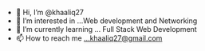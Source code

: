 - 👋 Hi, I’m @khaaliq27
- 👀 I’m interested in ...Web development and Networking
- 🌱 I’m currently learning ... Full Stack Web Development
- 📫 How to reach me ...khaaliq27@gmail.com

<!---
khaaliq27/khaaliq27 is a ✨ special ✨ repository because its `README.md` (this file) appears on your GitHub profile.
You can click the Preview link to take a look at your changes.
--->
